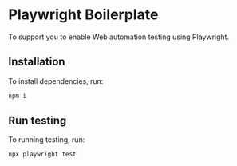 # Playwright Boilerplate

To support you to enable Web automation testing using Playwright.

## Installation

To install dependencies, run:

```bash
npm i
```

## Run testing

To running testing, run:

```bash
npx playwright test
```